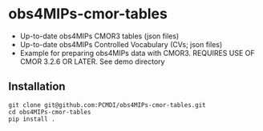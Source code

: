 # obs4MIPs-cmor-tables
- Up-to-date obs4MIPs CMOR3 tables (json files)
- Up-to-date obs4MIPs Controlled Vocabulary (CVs; json files) 
- Example for preparing obs4MIPs data with CMOR3.  REQUIRES USE OF CMOR 3.2.6 OR LATER.  See demo directory

## Installation

```
git clone git@github.com:PCMDI/obs4MIPs-cmor-tables.git
cd obs4MIPs-cmor-tables
pip install . 
```
